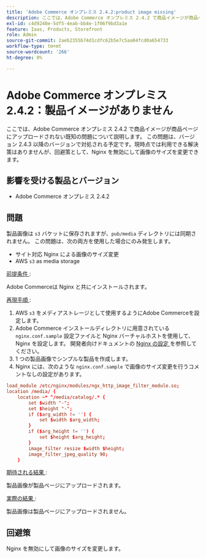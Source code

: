 ```yaml
---
title: 'Adobe Commerce オンプレミス 2.4.2:product image missing'
description: ここでは、Adobe Commerce オンプレミス 2.4.2 で商品イメージが商品ページにアップロードされない既知の問題について説明します。 この問題は、バージョン 2.4.3 以降のバージョンで対処される予定です。現時点では利用できる解決策はありませんが、回避策として、Nginx を無効にして画像のサイズを変更できます。
exl-id: c4d9240e-5df5-4eab-bb4e-1f06f9bd3a1e
feature: Iaas, Products, Storefront
role: Admin
source-git-commit: 2aeb2355b74d1cdfc62b5e7c5aa04fcd0a654733
workflow-type: tm+mt
source-wordcount: '266'
ht-degree: 0%

---
```


# Adobe Commerce オンプレミス 2.4.2：製品イメージがありません

ここでは、Adobe Commerce オンプレミス 2.4.2 で商品イメージが商品ページにアップロードされない既知の問題について説明します。 この問題は、バージョン 2.4.3 以降のバージョンで対処される予定です。現時点では利用できる解決策はありませんが、回避策として、Nginx を無効にして画像のサイズを変更できます。

## 影響を受ける製品とバージョン

* Adobe Commerce オンプレミス 2.4.2

## 問題

製品画像は `s3` バケットに保存されますが、`pub/media` ディレクトリには同期されません。 この問題は、次の両方を使用した場合にのみ発生します。

* サイト対応 Nginx による画像のサイズ変更
* AWS `s3` as media storage

<u> 前提条件 </u>:

Adobe Commerceは Nginx と共にインストールされます。

<u> 再現手順 </u>:

1. AWS `s3` をメディアストレージとして使用するようにAdobe Commerceを設定します。
1. Adobe Commerce インストールディレクトリに用意されている `nginx.conf.sample` 設定ファイルと Nginx バーチャルホストを使用して、Nginx を設定します。 開発者向けドキュメントの [Nginx の設定 ](https://experienceleague.adobe.com/en/docs/commerce-operations/installation-guide/prerequisites/web-server/nginx) を参照してください。
1. 1 つの製品画像でシンプルな製品を作成します。
1. Nginx には、次のような `nginx.conf.sample` で画像のサイズ変更を行うコメントなしの設定があります。

```conf
load_module /etc/nginx/modules/ngx_http_image_filter_module.so;
location /media/ {
    location ~* ^/media/catalog/.* {
        set $width "-";
        set $height "-";
        if ($arg_width != '') {
            set $width $arg_width;
        }
        if ($arg_height != '') {
            set $height $arg_height;
        }
        image_filter resize $width $height;
        image_filter_jpeg_quality 90;
    }
```

<u> 期待される結果 </u>:

製品画像が製品ページにアップロードされます。

<u> 実際の結果 </u>:

製品画像は製品ページにアップロードされません。

## 回避策

Nginx を無効にして画像のサイズを変更します。

